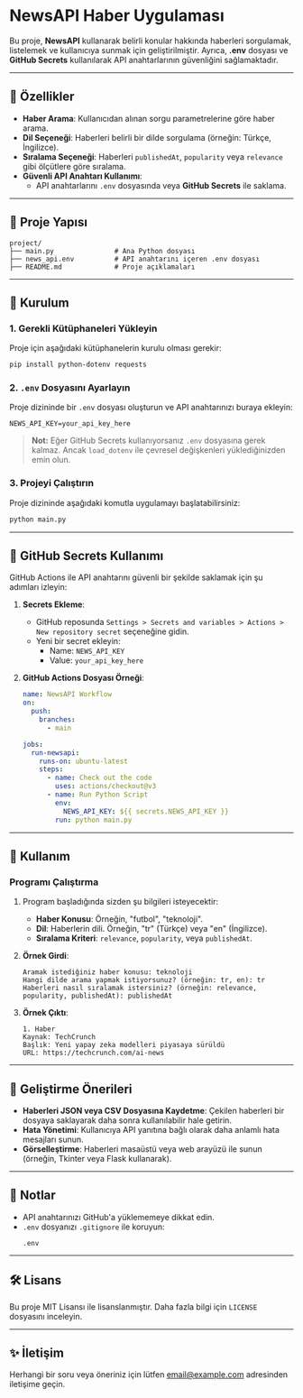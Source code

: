 # NewsAPI Haber Uygulaması

Bu proje, **NewsAPI** kullanarak belirli konular hakkında haberleri sorgulamak, listelemek ve kullanıcıya sunmak için geliştirilmiştir. Ayrıca, **.env** dosyası ve **GitHub Secrets** kullanılarak API anahtarlarının güvenliğini sağlamaktadır.

---

## 🚀 Özellikler

- **Haber Arama**: Kullanıcıdan alınan sorgu parametrelerine göre haber arama.
- **Dil Seçeneği**: Haberleri belirli bir dilde sorgulama (örneğin: Türkçe, İngilizce).
- **Sıralama Seçeneği**: Haberleri `publishedAt`, `popularity` veya `relevance` gibi ölçütlere göre sıralama.
- **Güvenli API Anahtarı Kullanımı**:
  - API anahtarlarını `.env` dosyasında veya **GitHub Secrets** ile saklama.

---

## 📂 Proje Yapısı

```plaintext
project/
├── main.py               # Ana Python dosyası
├── news_api.env          # API anahtarını içeren .env dosyası
├── README.md             # Proje açıklamaları
```

---

## 🔧 Kurulum

### 1. Gerekli Kütüphaneleri Yükleyin
Proje için aşağıdaki kütüphanelerin kurulu olması gerekir:
```bash
pip install python-dotenv requests
```

### 2. `.env` Dosyasını Ayarlayın
Proje dizininde bir `.env` dosyası oluşturun ve API anahtarınızı buraya ekleyin:
```
NEWS_API_KEY=your_api_key_here
```

> **Not:** Eğer GitHub Secrets kullanıyorsanız `.env` dosyasına gerek kalmaz. Ancak `load_dotenv` ile çevresel değişkenleri yüklediğinizden emin olun.

### 3. Projeyi Çalıştırın
Proje dizininde aşağıdaki komutla uygulamayı başlatabilirsiniz:
```bash
python main.py
```

---

## 🔑 GitHub Secrets Kullanımı

GitHub Actions ile API anahtarını güvenli bir şekilde saklamak için şu adımları izleyin:

1. **Secrets Ekleme**:
   - GitHub reposunda `Settings > Secrets and variables > Actions > New repository secret` seçeneğine gidin.
   - Yeni bir secret ekleyin:
     - Name: `NEWS_API_KEY`
     - Value: `your_api_key_here`

2. **GitHub Actions Dosyası Örneği**:
   ```yaml
   name: NewsAPI Workflow
   on:
     push:
       branches:
         - main

   jobs:
     run-newsapi:
       runs-on: ubuntu-latest
       steps:
         - name: Check out the code
           uses: actions/checkout@v3
         - name: Run Python Script
           env:
             NEWS_API_KEY: ${{ secrets.NEWS_API_KEY }}
           run: python main.py
   ```

---

## 📝 Kullanım

### Programı Çalıştırma
1. Program başladığında sizden şu bilgileri isteyecektir:
   - **Haber Konusu**: Örneğin, "futbol", "teknoloji".
   - **Dil**: Haberlerin dili. Örneğin, "tr" (Türkçe) veya "en" (İngilizce).
   - **Sıralama Kriteri**: `relevance`, `popularity`, veya `publishedAt`.

2. **Örnek Girdi**:
   ```
   Aramak istediğiniz haber konusu: teknoloji
   Hangi dilde arama yapmak istiyorsunuz? (örneğin: tr, en): tr
   Haberleri nasıl sıralamak istersiniz? (örneğin: relevance, popularity, publishedAt): publishedAt
   ```

3. **Örnek Çıktı**:
   ```
   1. Haber
   Kaynak: TechCrunch
   Başlık: Yeni yapay zeka modelleri piyasaya sürüldü
   URL: https://techcrunch.com/ai-news
   ```

---

## 🌟 Geliştirme Önerileri

- **Haberleri JSON veya CSV Dosyasına Kaydetme**: Çekilen haberleri bir dosyaya saklayarak daha sonra kullanılabilir hale getirin.
- **Hata Yönetimi**: Kullanıcıya API yanıtına bağlı olarak daha anlamlı hata mesajları sunun.
- **Görselleştirme**: Haberleri masaüstü veya web arayüzü ile sunun (örneğin, Tkinter veya Flask kullanarak).

---

## 📌 Notlar

- API anahtarınızı GitHub'a yüklememeye dikkat edin.
- `.env` dosyanızı `.gitignore` ile koruyun:
  ```
  .env
  ```

---

## 🛠️ Lisans

Bu proje MIT Lisansı ile lisanslanmıştır. Daha fazla bilgi için `LICENSE` dosyasını inceleyin.

---

## ✨ İletişim

Herhangi bir soru veya öneriniz için lütfen [email@example.com](mailto:email@example.com) adresinden iletişime geçin.
```
